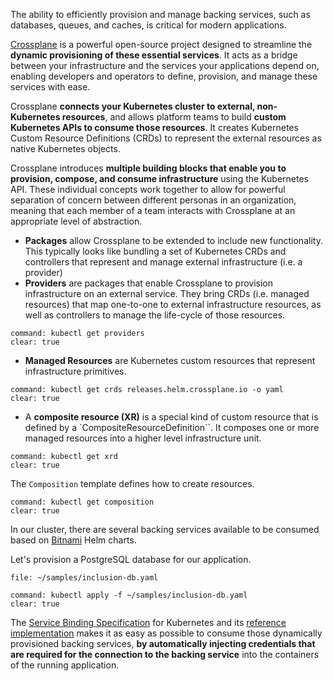 The ability to efficiently provision and manage backing services, such as databases, queues, and caches, is critical for modern applications.

[Crossplane](https://crossplane.io) is a powerful open-source project designed to streamline the **dynamic provisioning of these essential services**. 
It acts as a bridge between your infrastructure and the services your applications depend on, enabling developers and operators to define, provision, and manage these services with ease. 

Crossplane **connects your Kubernetes cluster to external, non-Kubernetes resources**, and allows platform teams to build **custom Kubernetes APIs to consume those resources**. It creates Kubernetes Custom Resource Definitions (CRDs) to represent the external resources as native Kubernetes objects.

Crossplane introduces **multiple building blocks that enable you to provision, compose, and consume infrastructure** using the Kubernetes API. These individual concepts work together to allow for powerful separation of concern between different personas in an organization, meaning that each member of a team interacts with Crossplane at an appropriate level of abstraction.

- **Packages** allow Crossplane to be extended to include new functionality. This typically looks like bundling a set of Kubernetes CRDs and controllers that represent and manage external infrastructure (i.e. a provider)
- **Providers** are packages that enable Crossplane to provision infrastructure on an external service. They bring CRDs (i.e. managed resources) that map one-to-one to external infrastructure resources, as well as controllers to manage the life-cycle of those resources.
```terminal:execute
command: kubectl get providers
clear: true
```
- **Managed Resources** are Kubernetes custom resources that represent infrastructure primitives. 
```terminal:execute
command: kubectl get crds releases.helm.crossplane.io -o yaml
clear: true
```
- A **composite resource (XR)** is a special kind of custom resource that is defined by a `CompositeResourceDefinition``. It composes one or more managed resources into a higher level infrastructure unit. 
```terminal:execute
command: kubectl get xrd
clear: true
```
The `Composition` template defines how to create resources.
```terminal:execute
command: kubectl get composition
clear: true
```

In our cluster, there are several backing services available to be consumed based on [Bitnami](https://bitnami.com) Helm charts.

Let's provision a PostgreSQL database for our application.
```editor:open-file
file: ~/samples/inclusion-db.yaml
```
```terminal:execute
command: kubectl apply -f ~/samples/inclusion-db.yaml
clear: true
```

The [Service Binding Specification](https://github.com/k8s-service-bindings/spec) for Kubernetes and its [reference implementation](https://github.com/servicebinding/runtime) makes it as easy as possible to consume those dynamically provisioned backing services, **by automatically injecting credentials that are required for the connection to the backing service** into the containers of the running application.